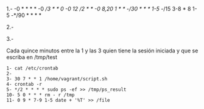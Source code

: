 1.-
    -0 * * * * 
    -0 */3 * * 0 
    -0 12 */2  * *
    -0 8,20 1 * *
    -*/30 * * * 1-5
    -*/15 3-8 * 8 1-5
    -*/90 * * * *

2.-







3.-

Cada quince minutos entre la 1 y las 3 quien tiene la sesión iniciada y que se escriba en /tmp/test

    1- cat /etc/crontab
    2- 
    3- 30 7 * * 1 /home/vagrant/script.sh 
    4- crontab -r 
    5- */2 * * * * sudo ps -ef >> /tmp/ps_result
    10- 5 0 * * * rm - r /tmp
    11- 0 9 * 7-9 1-5 date + '%T' >> /file    